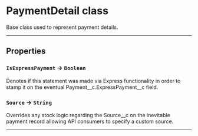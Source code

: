 # PaymentDetail class

Base class used to represent payment details.

---
## Properties

### `IsExpressPayment` → `Boolean`

Denotes if this statement was made via Express functionality in order to stamp it on the eventual Payment__c.ExpressPayment__c field.

### `Source` → `String`

Overrides any stock logic regarding the Source__c on the inevitable payment record allowing API consumers to specify a custom source.

---
